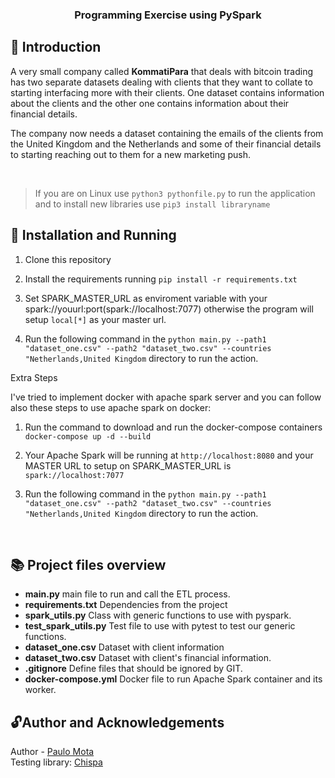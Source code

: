 
  
<!-- PROJECT -->  
<p align="center">  
  <h3 align="center">   
   Programming Exercise using PySpark  
  </h3>   
</p>  
  
<!-- ABOUT THE PROJECT -->  
## 🤔 Introduction  
A very small company called **KommatiPara** that deals with bitcoin trading has two separate datasets dealing with clients that they want to collate to starting interfacing more with their clients. One dataset contains information about the clients and the other one contains information about their financial details.

The company now needs a dataset containing the emails of the clients from the United Kingdom and the Netherlands and some of their financial details to starting reaching out to them for a new marketing push.

  
<br />   
  
  
<!-- INSTALLATION -->  
  

> If you are on Linux use `python3 pythonfile.py` to run the application
> and to install new libraries use `pip3 install libraryname`

 
  
## 🔨 Installation and Running  
  
1. Clone this repository  
  
2. Install the requirements running  `pip install -r requirements.txt`  
  
3. Set SPARK_MASTER_URL as enviroment variable with your spark://youurl:port(spark://localhost:7077) otherwise the program will setup `local[*]` as your master url.

4. Run the following command in the `python main.py --path1 "dataset_one.csv" --path2 "dataset_two.csv" --countries "Netherlands,United Kingdom` directory to run the action. 

Extra Steps

I've tried to implement docker with apache spark server and you can follow also these steps to use apache spark on docker:

1. Run the command to download and run the docker-compose containers `docker-compose up -d --build`

2. Your Apache Spark will be running at  `http://localhost:8080` and your MASTER URL to setup on SPARK_MASTER_URL is `spark://localhost:7077`

3.  Run the following command in the `python main.py --path1 "dataset_one.csv" --path2 "dataset_two.csv" --countries "Netherlands,United Kingdom` directory to run the action. 

<br />  
  
<!-- File Overview -->  
  
## 📚 Project files overview
  
- **main.py** main file to run and call the ETL process.
- **requirements.txt**  Dependencies from the project
- **spark_utils.py** Class with generic functions to use with pyspark.
- **test_spark_utils.py** Test file to use with pytest to test our generic functions.
- **dataset_one.csv** Dataset with client information
- **dataset_two.csv** Dataset with client's financial information.
- **.gitignore**  Define files that should be ignored by GIT.
- **docker-compose.yml**  Docker file to run Apache Spark container and its worker.

## 🔓Author and Acknowledgements

Author - [Paulo Mota](https://www.linkedin.com/in/paulo-mota-955218a2/)<br>
Testing library: [Chispa](https://github.com/MrPowers/chispa)<br>
